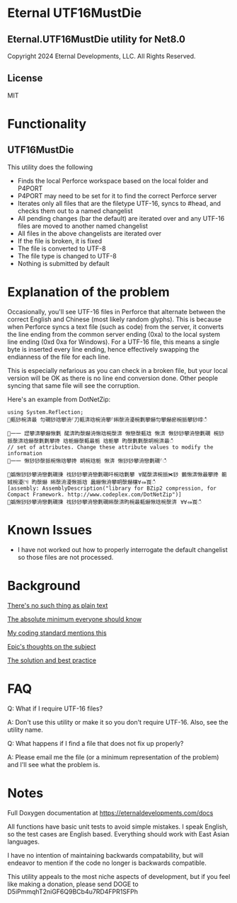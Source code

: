 # Eternal UTF16MustDie 

## Eternal.UTF16MustDie utility for Net8.0
Copyright 2024 Eternal Developments, LLC. All Rights Reserved.

## License

MIT

# Functionality
## UTF16MustDie

This utility does the following
* Finds the local Perforce workspace based on the local folder and P4PORT
 * P4PORT may need to be set for it to find the correct Perforce server
* Iterates only all files that are the filetype UTF-16, syncs to \#head, and checks them out to a named changelist
* All pending changes (bar the default) are iterated over and any UTF-16 files are moved to another named changelist
* All files in the above changelists are iterated over
 * If the file is broken, it is fixed
 * The file is converted to UTF-8
 * The file type is changed to UTF-8
* Nothing is submitted by default


# Explanation of the problem

Occasionally, you'll see UTF-16 files in Perforce that alternate between the correct English and Chinese (most likely random glyphs).
This is because when Perforce syncs a text file (such as code) from the server, it converts the line ending from the common server ending (0xa) to the local
system line ending (0xd 0xa for Windows). For a UTF-16 file, this means a single byte is inserted every line ending, hence effectively swapping the 
endianness of the file for each line. 

This is especially nefarious as you can check in a broken file, but your local version will be OK as there is no line end conversion done. Other
people syncing that same file will see the corruption.

Here's an example from DotNetZip:

```
using System.Reflection;
਍甀猀椀渀最 匀礀猀琀攀洀⸀刀甀渀琀椀洀攀⸀䌀漀洀瀀椀氀攀爀匀攀爀瘀椀挀攀猀㬀ഀഀ

਍⼀⼀ 䜀攀渀攀爀愀氀 䤀渀昀漀爀洀愀琀椀漀渀 愀戀漀甀琀 愀渀 愀猀猀攀洀戀氀礀 椀猀 挀漀渀琀爀漀氀氀攀搀 琀栀爀漀甀最栀 琀栀攀 昀漀氀氀漀眀椀渀最ഀഀ
// set of attributes. Change these attribute values to modify the information
਍⼀⼀ 愀猀猀漀挀椀愀琀攀搀 眀椀琀栀 愀渀 愀猀猀攀洀戀氀礀⸀ഀഀ

਍嬀愀猀猀攀洀戀氀礀㨀 䄀猀猀攀洀戀氀礀吀椀琀氀攀⠀∀䤀漀渀椀挀✀猀 䴀愀渀愀最攀搀 䈀娀椀瀀㈀ 昀漀爀 䌀漀洀瀀愀挀琀 䘀爀愀洀攀眀漀爀欀∀⤀崀ഀഀ
[assembly: AssemblyDescription("library for BZip2 compression, for Compact Framework. http://www.codeplex.com/DotNetZip")]
਍嬀愀猀猀攀洀戀氀礀㨀 䄀猀猀攀洀戀氀礀䌀漀渀昀椀最甀爀愀琀椀漀渀⠀∀∀⤀崀ഀഀ
```

# Known Issues

* I have not worked out how to properly interrogate the default changelist so those files are not processed.

# Background

[There's no such thing as plain text](https://www.cqse.eu/en/news/blog/no-such-thing-as-plain-text/)

[The absolute minimum everyone should know](https://www.joelonsoftware.com/2003/10/08/the-absolute-minimum-every-software-developer-absolutely-positively-must-know-about-unicode-and-character-sets-no-excuses/)

[My coding standard mentions this](https://eternaldevelopments.com/Home/CodingStandard)

[Epic's thoughts on the subject](https://docs.unrealengine.com/4.26/en-US/ProgrammingAndScripting/ProgrammingWithCPP/UnrealArchitecture/StringHandling/CharacterEncoding/)

[The solution and best practice](https://utf8everywhere.org/)

# FAQ

Q: What if I require UTF-16 files?

A: Don't use this utility or make it so you don't require UTF-16. Also, see the utility name.

Q: What happens if I find a file that does not fix up properly?

A: Please email me the file (or a minimum representation of the problem) and I'll see what the problem is.

# Notes

Full Doxygen documentation at https://eternaldevelopments.com/docs

All functions have basic unit tests to avoid simple mistakes. I speak English, so the test cases are English based. Everything
should work with East Asian languages.

I have no intention of maintaining backwards compatability, but will endeavor to mention if the code no longer is backwards compatible.

This utility appeals to the most niche aspects of development, but if you feel like making a donation, 
please send DOGE to D5iPmmqhT2niGF6Q9BCb4u7RD4FPR1SFPh
